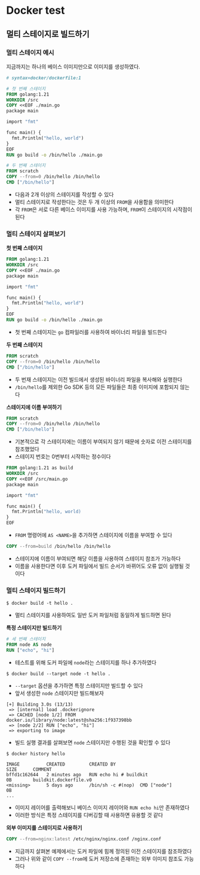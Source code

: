 # Docker test
## 멀티 스테이지로 빌드하기

### 멀티 스테이지 예시
지금까지는 하나의 베이스 이미지만으로 이미지를 생성하였다.
```dockerfile
# syntax=docker/dockerfile:1

# 첫 번째 스테이지
FROM golang:1.21
WORKDIR /src
COPY <<EOF ./main.go
package main

import "fmt"

func main() {
  fmt.Println("hello, world")
}
EOF
RUN go build -o /bin/hello ./main.go

# 두 번째 스테이지
FROM scratch
COPY --from=0 /bin/hello /bin/hello
CMD ["/bin/hello"]
```
- 다음과 2개 이상의 스테이지를 작성할 수 있다
- 멀티 스테이지로 작성한다는 것은 두 개 이상의 `FROM`을 사용함을 의미한다
- 각 `FROM`은 서로 다른 베이스 이미지를 사용 가능하며, `FROM`이 스테이지의 시작점이 된다

### 멀티 스테이지 살펴보기
**첫 번째 스테이지**
```dockerfile
FROM golang:1.21
WORKDIR /src
COPY <<EOF ./main.go
package main

import "fmt"

func main() {
  fmt.Println("hello, world")
}
EOF
RUN go build -o /bin/hello ./main.go
```
- 첫 번째 스테이지는 `go` 컴파일러를 사용하여 바이너리 파일을 빌드한다

**두 번째 스테이지**
```dockerfile
FROM scratch
COPY --from=0 /bin/hello /bin/hello
CMD ["/bin/hello"]
```
- 두 번재 스테이지는 이전 빌드에서 생성된 바이너리 파일을 복사해와 실행한다
- `/bin/hello`를 제외한 Go SDK 등의 모든 파일들은 최종 이미지에 포함되지 않는다

**스테이지에 이름 부여하기**
```dockerfile
FROM scratch
COPY --from=0 /bin/hello /bin/hello
CMD ["/bin/hello"]
```
- 기본적으로 각 스테이지에는 이름이 부여되지 않기 때문에 숫자로 이전 스테이지를 참조했었다
- 스테이지 번호는 0번부터 시작하는 정수이다

```dockerfile
FROM golang:1.21 as build
WORKDIR /src
COPY <<EOF /src/main.go
package main

import "fmt"

func main() {
  fmt.Println("hello, world)
}
EOF
```
- `FROM` 명령어에 `AS <NAME>`을 추가하면 스테이지에 이름을 부여할 수 있다

```dockerfile
COPY --from=build /bin/hello /bin/hello
```
- 스테이지에 이름이 부여되면 해당 이름을 사용하여 스테이지 참조가 가능하다
- 이름을 사용한다면 이후 도커 파일에서 빌드 순서가 바뀌어도 오류 없이 실행될 것이다

### 멀티 스테이지 빌드하기
```shell
$ docker build -t hello .
```
- 멀티 스테이지를 사용하여도 일반 도커 파일처럼 동일하게 빌드하면 된다

**특정 스테이지만 빌드하기**
```dockerfile
# 세 번째 스테이지
FROM node AS node
RUN ["echo", "hi"]
```
- 테스트를 위해 도커 파일에 `node`라는 스테이지를 하나 추가하였다

```shell
$ docker build --target node -t hello .
```
- `--target` 옵션을 추가하면 특정 스테이지만 빌드할 수 있다
- 앞서 생성한 `node` 스테이지만 빌드해보자

```
[+] Building 3.0s (13/13)    
 => [internal] load .dockerignore                              
 => CACHED [node 1/2] FROM docker.io/library/node:latest@sha256:1f937398bb  
 => [node 2/2] RUN ["echo", "hi"]  
 => exporting to image 
```
- 빌드 실행 결과를 살펴보면 `node` 스테이지만 수행된 것을 확인할 수 있다

```shell
$ docker history hello

IMAGE          CREATED         CREATED BY                                      SIZE      COMMENT
bffd1c162644   2 minutes ago   RUN echo hi # buildkit                          0B        buildkit.dockerfile.v0
<missing>      5 days ago      /bin/sh -c #(nop)  CMD ["node"]                 0B
...
```
- 이미지 레이어를 출력해보니 베이스 이미지 레이어와 `RUN echo hi`만 존재하였다
- 이러한 방식은 특정 스테이지를 디버깅할 때 사용하면 유용할 것 같다

**외부 이미지를 스테이지로 사용하기**
```dockerfile
COPY --from=nginx:latest /etc/nginx/nginx.conf /nginx.conf
```
- 지금까지 살펴본 예제에서는 도커 파일에 힘께 정의된 이전 스테이지를 참조하였다
- 그러나 위와 같이 `COPY --from`에 도커 저장소에 존재하는 외부 이미지 참조도 가능하다
